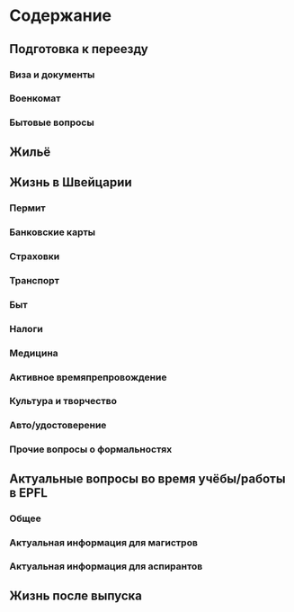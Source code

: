 # Содержание

## Подготовка к переезду
### Виза и документы
### Военкомат
### Бытовые вопросы

## Жильё

## Жизнь в Швейцарии
### Пермит
### Банковские карты
### Страховки
### Транспорт
### Быт
### Налоги
### Медицина
### Активное времяпрепровождение
### Культура и творчество
### Авто/удостоверение
### Прочие вопросы о формальностях

## Актуальные вопросы во время учёбы/работы в EPFL
### Общее
### Актуальная информация для магистров
### Актуальная информация для аспирантов

## Жизнь после выпуска

